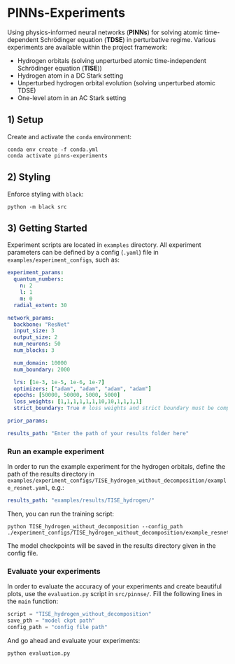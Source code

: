 # PINNs-Experiments

Using physics-informed neural networks (**PINNs**) for solving atomic time-dependent Schrödinger equation (**TDSE**) in perturbative regime. Various experiments are available within the project framework:
* Hydrogen orbitals (solving unperturbed atomic time-independent Schrödinger equation (**TISE**))
* Hydrogen atom in a DC Stark setting
* Unperturbed hydrogen orbital evolution (solving unperturbed atomic TDSE)
* One-level atom in an AC Stark setting

## 1) Setup

Create and activate the `conda` environment:

```console
conda env create -f conda.yml
conda activate pinns-experiments
```

## 2) Styling

Enforce styling with `black`:

```console
python -m black src
```

## 3) Getting Started

Experiment scripts are located in `examples` directory. All experiment parameters can be defined by a config (`.yaml`) file in `examples/experiment_configs`, such as: 
```yaml
experiment_params:
  quantum_numbers:
    n: 2
    l: 1
    m: 0
  radial_extent: 30

network_params:
  backbone: "ResNet"
  input_size: 3
  output_size: 2
  num_neurons: 50
  num_blocks: 3

  num_domain: 10000
  num_boundary: 2000

  lrs: [1e-3, 1e-5, 1e-6, 1e-7]
  optimizers: ["adam", "adam", "adam", "adam"]
  epochs: [50000, 50000, 5000, 5000]
  loss_weights: [1,1,1,1,1,1,10,10,1,1,1,1]
  strict_boundary: True # loss weights and strict boundary must be compatible!

prior_params:

results_path: "Enter the path of your results folder here"
```

### Run an example experiment

In order to run the example experiment for the hydrogen orbitals, define the path of the results directory in `examples/experiment_configs/TISE_hydrogen_without_decomposition/example_resnet.yaml`, e.g.:
```yaml
results_path: "examples/results/TISE_hydrogen/"
```

Then, you can run the training script:
```console
python TISE_hydrogen_without_decomposition --config_path ./experiment_configs/TISE_hydrogen_without_decomposition/example_resnet.yaml
```

The model checkpoints will be saved in the results directory given in the config file.

### Evaluate your experiments

In order to evaluate the accuracy of your experiments and create beautiful plots, use the `evaluation.py` script in `src/pinnse/`. Fill the following lines in the `main` function:
```python
script = "TISE_hydrogen_without_decomposition"
save_pth = "model ckpt path"
config_path = "config file path"
```
And go ahead and evaluate your experiments:
```console
python evaluation.py
```
